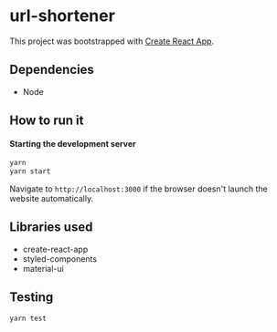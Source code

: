 # url-shortener

This project was bootstrapped with [Create React App](https://github.com/facebook/create-react-app).

## Dependencies

- Node

## How to run it

#### Starting the development server

```bash
yarn
yarn start
```

Navigate to `http://localhost:3000` if the browser doesn't launch the website automatically.

## Libraries used

- create-react-app
- styled-components
- material-ui

## Testing

`yarn test`
